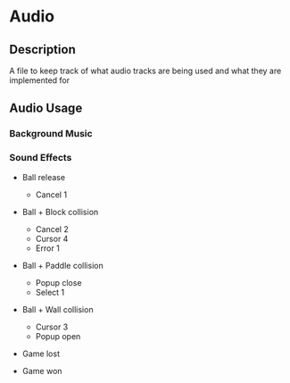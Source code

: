 # Audio

## Description

A file to keep track of what audio tracks are being used and what they are
implemented for 

## Audio Usage

### Background Music

### Sound Effects

- Ball release
    - Cancel 1

- Ball + Block collision
    - Cancel 2
    - Cursor 4
    - Error 1

- Ball + Paddle collision
    - Popup close
    - Select 1

- Ball + Wall collision
    - Cursor 3
    - Popup open

- Game lost

- Game won
